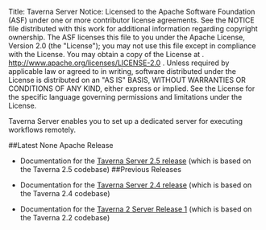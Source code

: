 Title:     Taverna Server
Notice:    Licensed to the Apache Software Foundation (ASF) under one
           or more contributor license agreements.  See the NOTICE file
           distributed with this work for additional information
           regarding copyright ownership.  The ASF licenses this file
           to you under the Apache License, Version 2.0 (the
           "License"); you may not use this file except in compliance
           with the License.  You may obtain a copy of the License at
           .
             http://www.apache.org/licenses/LICENSE-2.0
           .
           Unless required by applicable law or agreed to in writing,
           software distributed under the License is distributed on an
           "AS IS" BASIS, WITHOUT WARRANTIES OR CONDITIONS OF ANY
           KIND, either express or implied.  See the License for the
           specific language governing permissions and limitations
           under the License.

Taverna Server enables you to set up a dedicated server for executing workflows remotely.

##Latest None Apache Release

 - Documentation for the 
      [Taverna Server 2.5 release](http://www.mygrid.org.uk/dev/wiki/display/taverna/Taverna+Server+2.5)
      (which is based on the Taverna 2.5 codebase)
##Previous Releases

 - Documentation for the 
     [Taverna Server 2.4 release](http://dev.mygrid.org.uk/wiki/display/taverna24/Taverna+Server+2.4)
     (which is based on the Taverna 2.4 codebase)
 - Documentation for the 
     [Taverna 2 Server Release 1](http://www.taverna.org.uk/documentation/taverna-2-x/server/2-2/)
     (which is based on the Taverna 2.2 codebase)
